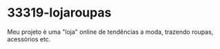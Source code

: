 # 33319-lojaroupas
Meu projeto è uma "loja" online de tendências a moda, trazendo roupas, acessórios etc.  
